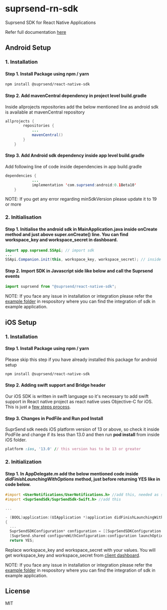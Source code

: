 # suprsend-rn-sdk

Suprsend SDK for React Native Applications

Refer full documentation [here](https://docs.suprsend.com/docs/react-native)

## Android Setup

### 1. Installation

#### Step 1. Install Package using npm / yarn

```sh
npm install @suprsend/react-native-sdk
```

#### Step 2. Add mavenCentral dependency in project level build.gradle

Inside allprojects repositories add the below mentioned line as android sdk is available at mavenCentral repository

```java
allprojects {
        repositories {
            ...
            mavenCentral()
        }
    }
```

#### Step 3. Add Android sdk dependency inside app level build.gradle

Add following line of code inside dependencies in app build.gradle

```java
dependencies {
            ...
            implementation 'com.suprsend:android:0.1Beta10'
    }
```

 NOTE: If you get any error regarding minSdkVersion please update it to 19 or more

### 2. Initialisation

#### Step 1. Initialise the android sdk in MainApplication.java inside onCreate method and just above super.onCreate() line. You can find workspace_key and workspace_secret in dashboard.

```java
import app.suprsend.SSApi; // import sdk
...
SSApi.Companion.init(this, workspace_key, workspace_secret); // inside onCreate method just above super.onCreate() line
```

#### Step 2. Import SDK in Javascript side like below and call the Suprsend events
```js
import suprsend from "@suprsend/react-native-sdk";
```

NOTE: If you face any issue in installation or integration please refer the [example folder](https://github.com/suprsend/suprsend-rn-sdk/tree/main/example) in respository where you can find the integration of sdk in example application.


## iOS Setup

### 1. Installation

#### Step 1. Install Package using npm / yarn

Please skip this step if you have already installed this package for android setup
```sh
npm install @suprsend/react-native-sdk
```

#### Step 2. Adding swift support and Bridge header
Our iOS SDK is written in swift language so it's necessary to add swift support in React native project as react native uses Objective-C for iOS. This is just a [few steps process](https://docs.suprsend.com/docs/swift-modules-support).

#### Step 3. Changes in PodFile and Run pod Install
SuprSend sdk needs iOS platform version of 13 or above, so check it inside PodFile and change if its less than 13.0 and then run **pod install**  from inside iOS folder.
```ruby
platform :ios, '13.0' // this version has to be 13 or greater
```

### 2. Initialization

#### Step 1. In AppDelegate.m add the below mentioned code inside *didFinishLaunchingWithOptions* method,  just before returning YES like in code below. 
```objective-c
#import <UserNotifications/UserNotifications.h> //add this, needed as sdk internally depends on this package
#import <SuprSendSdk/SuprSendSdk-Swift.h> //add this

...

- (BOOL)application:(UIApplication *)application didFinishLaunchingWithOptions:(NSDictionary *)launchOptions
{
  ...
  SuprSendSDKConfiguration* configuration = [[SuprSendSDKConfiguration alloc] initWithKey:@workspace_key secret:@workspace_secret]; // add this line
  [SuprSend.shared configureWithConfiguration:configuration launchOptions:launchOptions]; // add this line
  return YES;
```
Replace workspace_key and workspace_secret with your values. You will get  workspace_key and workspace_secret from [client dashboard](https://app.suprsend.com/).

NOTE: If you face any issue in installation or integration please refer the [example folder](https://github.com/suprsend/suprsend-rn-sdk/tree/main/example) in respository where you can find the integration of sdk in example application.

## License

MIT
